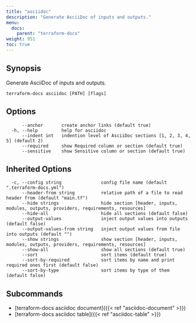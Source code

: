 ```yaml
---
title: "asciidoc"
description: "Generate AsciiDoc of inputs and outputs."
menu:
  docs:
    parent: "terraform-docs"
weight: 951
toc: true
---
```


## Synopsis

Generate AsciiDoc of inputs and outputs.

```console
terraform-docs asciidoc [PATH] [flags]
```

## Options

```console
      --anchor       create anchor links (default true)
  -h, --help         help for asciidoc
      --indent int   indention level of AsciiDoc sections [1, 2, 3, 4, 5] (default 2)
      --required     show Required column or section (default true)
      --sensitive    show Sensitive column or section (default true)
```

## Inherited Options

```console
  -c, --config string               config file name (default ".terraform-docs.yml")
      --header-from string          relative path of a file to read header from (default "main.tf")
      --hide strings                hide section [header, inputs, modules, outputs, providers, requirements, resources]
      --hide-all                    hide all sections (default false)
      --output-values               inject output values into outputs (default false)
      --output-values-from string   inject output values from file into outputs (default "")
      --show strings                show section [header, inputs, modules, outputs, providers, requirements, resources]
      --show-all                    show all sections (default true)
      --sort                        sort items (default true)
      --sort-by-required            sort items by name and print required ones first (default false)
      --sort-by-type                sort items by type of them (default false)
```

## Subcommands

- [terraform-docs asciidoc document]({{< ref "asciidoc-document" >}})
- [terraform-docs asciidoc table]({{< ref "asciidoc-table" >}})
